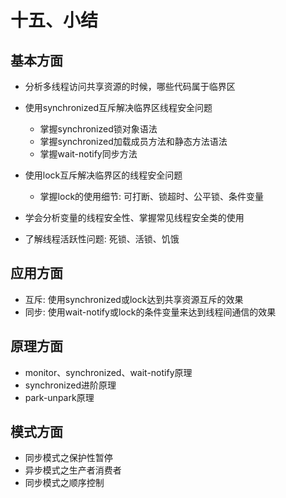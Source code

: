 # 十五、小结

## 基本方面

* 分析多线程访问共享资源的时候，哪些代码属于临界区
* 使用synchronized互斥解决临界区线程安全问题
    * 掌握synchronized锁对象语法
    * 掌握synchronized加载成员方法和静态方法语法
    * 掌握wait-notify同步方法
    
* 使用lock互斥解决临界区的线程安全问题
    * 掌握lock的使用细节: 可打断、锁超时、公平锁、条件变量
    
* 学会分析变量的线程安全性、掌握常见线程安全类的使用
* 了解线程活跃性问题: 死锁、活锁、饥饿

## 应用方面

* 互斥: 使用synchronized或lock达到共享资源互斥的效果
* 同步: 使用wait-notify或lock的条件变量来达到线程间通信的效果

## 原理方面

* monitor、synchronized、wait-notify原理
* synchronized进阶原理
* park-unpark原理

## 模式方面

* 同步模式之保护性暂停
* 异步模式之生产者消费者
* 同步模式之顺序控制
